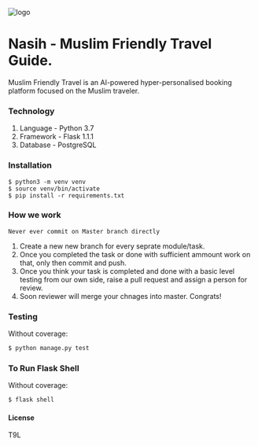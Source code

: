 ![logo](icon.JPG)
# Nasih - Muslim Friendly Travel Guide.
Muslim Friendly Travel is an AI-powered hyper-personalised booking platform focused on the Muslim traveler.

### Technology
1. Language - Python 3.7
2. Framework -  Flask 1.1.1
3. Database - PostgreSQL


### Installation
```
$ python3 -m venv venv
$ source venv/bin/activate
$ pip install -r requirements.txt
```

### How we work 
```Never ever commit on Master branch directly```
1. Create a new new branch for every seprate module/task.
2. Once you completed the task or done with sufficient ammount work on that, only then commit and push.
3. Once you think your task is completed and done with a basic level testing from our own side, raise a pull request and assign a person for review.
4. Soon reviewer will merge your chnages into master. Congrats!

### Testing

Without coverage:

```sh
$ python manage.py test
```

### To Run Flask Shell

Without coverage:

```sh
$ flask shell
```

#### License
T9L

